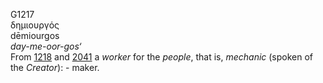 <body>
  <p>G1217<br>  δημιουργός  <br> dēmiourgos  <br><i>day-me-oor-gos‘ </i><br>From <a href="g1218.htm">1218</a> and <a href="g2041.htm">2041</a>  a <i>worker</i> for the <i>people</i>, that is, <i>mechanic</i> (spoken of the <i>Creator</i>): - maker.<br></p>
 </body>